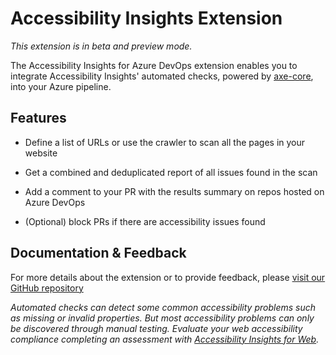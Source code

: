 <!--
Copyright (c) Microsoft Corporation. All rights reserved.
Licensed under the MIT License.
-->

# Accessibility Insights Extension

_This extension is in beta and preview mode._

The Accessibility Insights for Azure DevOps extension enables you to integrate Accessibility Insights' automated checks, powered by [axe-core](https://github.com/dequelabs/axe-core), into your Azure pipeline.

## Features

-   Define a list of URLs or use the crawler to scan all the pages in your website

-   Get a combined and deduplicated report of all issues found in the scan

-   Add a comment to your PR with the results summary on repos hosted on Azure DevOps

-   (Optional) block PRs if there are accessibility issues found

## Documentation & Feedback

For more details about the extension or to provide feedback, please [visit our GitHub repository](https://github.com/microsoft/accessibility-insights-action)

_Automated checks can detect some common accessibility problems such as missing or invalid properties. But most accessibility problems can only be discovered through manual testing. Evaluate your web accessibility compliance completing an assessment with [Accessibility Insights for Web](https://accessibilityinsights.io/docs/en/web/overview/)._
